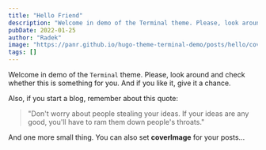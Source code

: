 ```yaml
---
title: "Hello Friend"
description: "Welcome in demo of the Terminal theme. Please, look around and check whether this is something for you. And if you like it, give it a chance. Anddddd just one more small thing. You can also set **coverImage** for your posts..."
pubDate: 2022-01-25
author: "Radek"
image: "https://panr.github.io/hugo-theme-terminal-demo/posts/hello/cover.jpg"
tags: []
---
```


Welcome in demo of the `Terminal` theme. Please, look around and check whether this is something for you. And if you like it, give it a chance.

Also, if you start a blog, remember about this quote:

> "Don't worry about people stealing your ideas. If your ideas are any good, you'll have to ram them down people's throats."

And one more small thing. You can also set **coverImage** for your posts...
